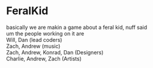 # FeralKid
basically we are makin a game about a feral kid, nuff said<br>
um the people working on it are<br>
   Will, Dan (lead coders)<br>
   Zach, Andrew (music)<br>
   Zach, Andrew, Konrad, Dan (Designers)<br>
   Charlie, Andrew, Zach (Artists)

